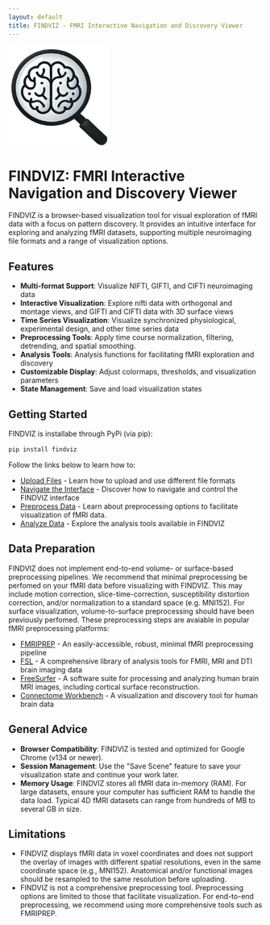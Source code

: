 ```yaml
---
layout: default
title: FINDVIZ - FMRI Interactive Navigation and Discovery Viewer
---
```

<img src="https://raw.githubusercontent.com/tsb46/fmri-findviz/main/findviz/static/images/FIND.png" width="200" height="200" alt="findviz-logo">

# FINDVIZ: FMRI Interactive Navigation and Discovery Viewer

FINDVIZ is a browser-based visualization tool for visual exploration of fMRI data with a focus on pattern discovery. It provides an intuitive interface for exploring and analyzing fMRI datasets, supporting multiple neuroimaging file formats and a range of visualization options.

## Features

- **Multi-format Support**: Visualize NIFTI, GIFTI, and CIFTI neuroimaging data
- **Interactive Visualization**: Explore nifti data with orthogonal and montage views, and GIFTI and CIFTI data with 3D surface views
- **Time Series Visualization**: Visualize synchronized physiological, experimental design, and other time series data
- **Preprocessing Tools**: Apply time course normalization, filtering, detrending, and spatial smoothing.
- **Analysis Tools**: Analysis functions for facilitating fMRI exploration and discovery
- **Customizable Display**: Adjust colormaps, thresholds, and visualization parameters
- **State Management**: Save and load visualization states

## Getting Started

FINDVIZ is installabe through PyPi (via pip):

```bash
pip install findviz
```

 Follow the links below to learn how to:

- [Upload Files](file-upload.html) - Learn how to upload and use different file formats
- [Navigate the Interface](navigation.html) - Discover how to navigate and control the FINDVIZ interface
- [Preprocess Data](preprocessing.html) - Learn about preprocessing options to facilitate visualization of fMRI data.
- [Analyze Data](analysis.html) - Explore the analysis tools available in FINDVIZ

## Data Preparation

FINDVIZ does not implement end-to-end volume- or surface-based preprocessing pipelines. We recommend that minimal preprocessing be perfomed on your fMRI data before visualizing with FINDVIZ. This may include motion correction, slice-time-correction, susceptibility distortion correction, and/or normalization to a standard space (e.g. MNI152). For surface visualization, volume-to-surface preprocessing should have been previously perfomed. These preprocessing steps are avaiable in popular fMRI preprocessing platforms:

- [FMRIPREP](https://fmriprep.org/) - An easily-accessible, robust, minimal fMRI preprocessing pipeline 
- [FSL](https://fsl.fmrib.ox.ac.uk/fsl/fslwiki/) - A comprehensive library of analysis tools for FMRI, MRI and DTI brain imaging data
- [FreeSurfer](https://surfer.nmr.mgh.harvard.edu/) - A software suite for processing and analyzing human brain MRI images, including cortical surface reconstruction.
- [Connectome Workbench](https://www.humanconnectome.org/software/connectome-workbench) - A visualization and discovery tool for human brain data


## General Advice

- **Browser Compatibility**: FINDVIZ is tested and optimized for Google Chrome (v134 or newer).
- **Session Management**: Use the "Save Scene" feature to save your visualization state and continue your work later.
- **Memory Usage**: FINDVIZ stores all fMRI data in-memory (RAM). For large datasets, ensure your computer has sufficient RAM to handle the data load. Typical 4D fMRI datasets can range from hundreds of MB to several GB in size.

## Limitations

- FINDVIZ displays fMRI data in voxel coordinates and does not support the overlay of images with different spatial resolutions, even in the same coordinate space (e.g., MNI152). Anatomical and/or functional images should be resampled to the same resolution before uploading.
- FINDVIZ is not a comprehensive preprocessing tool. Preprocessing options are limited to those that facilitate visualization. For end-to-end preprocessing, we recommend using more comprehensive tools such as FMRIPREP. 